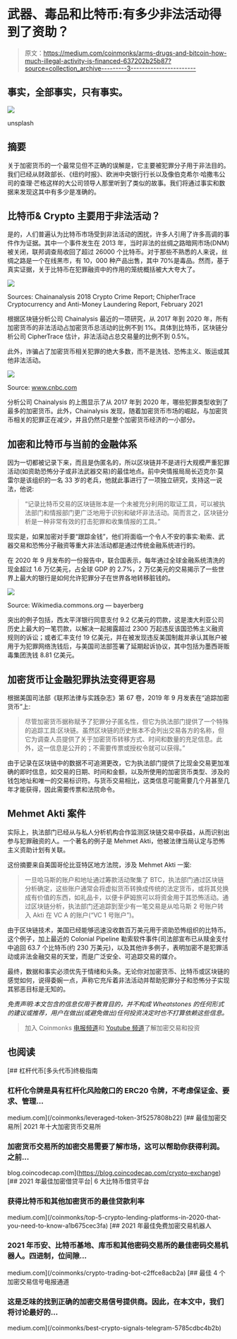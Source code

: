 # 武器、毒品和比特币:有多少非法活动得到了资助？

> 原文：<https://medium.com/coinmonks/arms-drugs-and-bitcoin-how-much-illegal-activity-is-financed-637202b25b87?source=collection_archive---------3----------------------->

## 事实，全部事实，只有事实。

![](img/2ec0b87eea51e3e9da42fba6b501ab24.png)

unsplash

## 摘要

关于加密货币的一个最常见但不正确的误解是，它主要被犯罪分子用于非法目的。我们已经从财政部长、《纽约时报》、欧洲中央银行行长以及像伯克希尔·哈撒韦公司的查理·芒格这样的大公司领导人那里听到了类似的故事。我们将通过事实和数据来发现这其中有多少是准确的。

## 比特币& Crypto 主要用于非法活动？

是的，人们普遍认为比特币市场受到非法活动的困扰，许多人引用了许多高调的事件作为证据。其中一个事件发生在 2013 年，当时非法的丝绸之路暗网市场(DNM)被关闭，联邦调查局收回了超过 26000 个比特币。对于那些不熟悉的人来说，丝绸之路是一个在线黑市，有 10，000 种产品出售，其中 70%是毒品。然而，基于真实证据，关于比特币在犯罪融资中的作用的笼统概括被大大夸大了。

![](img/154b02d8d07debe2caf3e6af9327576f.png)

Sources: Chainanalysis 2018 Crypto Crime Report; ChipherTrace Cryptocurrency and Anti-Money Laundering Report, February 2021

根据区块链分析公司 Chainalysis 最近的一项研究，从 2017 年到 2020 年，所有加密货币的非法活动占加密货币总活动的比例不到 1%。具体到比特币，区块链分析公司 CipherTrace 估计，非法活动占总交易量的比例不到 0.5%。

此外，诈骗占了加密货币相关犯罪的绝大多数，而不是洗钱、恐怖主义、贩运或其他非法活动。

![](img/c4fbfea6a51cd039d17e9d44a6efcb53.png)

Source: www.cnbc.com

分析公司 Chainalysis 的上图显示了从 2017 年到 2020 年，哪些犯罪类型收到了最多的加密货币。此外，Chainalysis 发现，随着加密货币市场的崛起，与加密货币相关的犯罪正在减少，并且仍然只是整个加密货币经济的一小部分。

## 加密和比特币与当前的金融体系

因为一切都被记录下来，而且是伪匿名的，所以区块链并不是进行大规模严重犯罪活动(如资助恐怖分子或非法武器交易)的最佳地点。前中央情报局局长迈克尔·莫雷尔是该组织的一名 33 岁的老兵，他就此事进行了一项独立研究，支持这一说法，他说:

> “记录比特币交易的区块链账本是一个未被充分利用的取证工具，可以被执法部门和情报部门更广泛地用于识别和破坏非法活动。简而言之，区块链分析是一种非常有效的打击犯罪和收集情报的工具。”

现实是，如果加密对手要“跟踪金钱”，他们将面临一个令人不安的事实:勒索、武器交易和恐怖分子融资等重大非法活动都是通过传统金融系统进行的。

在 2020 年 9 月发布的一份报告中，联合国表示，每年通过全球金融系统清洗的现金超过 1.6 万亿美元，占全球 GDP 的 2.7%，2 万亿美元的交易揭示了一些世界上最大的银行是如何允许犯罪分子在世界各地转移脏钱的。

![](img/c6c462329ade58fdce2652a3040464f6.png)

Source: Wikimedia.commons.org — bayerberg

突出的例子包括，西太平洋银行同意支付 9.2 亿美元的罚款，这是澳大利亚公司历史上最大的一笔罚款，以解决一起揭露超过 2300 万起违反该国恐怖主义融资规则的诉讼；或者汇丰支付 19 亿美元，并在被发现违反美国制裁并承认其账户被用于为犯罪网络洗钱后，与美国司法部签署了延期起诉协议，其中包括为墨西哥贩毒集团洗钱 8.81 亿美元。

## 加密货币让金融犯罪执法变得更容易

根据美国司法部《联邦法律与实践杂志》第 67 卷，2019 年 9 月发表在“追踪加密货币”上:

> 尽管加密货币据称赋予了犯罪分子匿名性，但它为执法部门提供了一个特殊的追踪工具:区块链。虽然区块链的历史账本不会列出交易各方的名称，但它为调查人员提供了关于加密货币转移方式、时间和数量的充足信息。此外，这一信息是公开的；不需要传票或授权令就可以获得。”

由于记录在区块链中的数据不可追溯更改，它为执法部门提供了比现金交易更加准确的即时信息，如交易的日期、时间和金额，以及所使用的加密货币类型、涉及的钱包地址和唯一的交易标识符。与货币交易相比，这类信息可能需要几个月甚至几年才能获得，因此需要传票和法院命令。

## Mehmet Akti 案件

实际上，执法部门已经从与私人分析机构合作监测区块链交易中获益，从而识别出参与犯罪融资的人。一个著名的例子是 Mehmet Akti，他被法律当局认定与恐怖主义资助计划有关联。

这份摘要来自美国哥伦比亚特区地方法院，涉及 Mehmet Akti 一案:

> 一旦哈马斯的账户和地址通过筹款活动聚集了 BTC，执法部门通过区块链分析确定，这些账户通常会将虚拟货币转换成传统的法定货币，或将其兑换成有价值的东西，如礼品卡，以便卡萨姆旅可以将资金用于其恐怖活动。通过区块链分析，执法部门还追踪到至少有一笔交易是从哈马斯 2 号账户转入 Akti 在 VC A 的账户(“VC 1 号账户”)。

由于区块链技术，美国已经能够迅速没收数百万美元用于资助恐怖组织的比特币。这个例子，加上最近的 Colonial Pipeline 勒索软件事件(司法部宣布已从赎金支付中追回 63.7 个比特币(约 230 万美元)，以及其他许多例子，表明加密不是犯罪活动或非法金融交易的天堂，而是广泛安全、可追踪交易的媒介。

最终，数据和事实必须优先于情绪和头条。无论你对加密货币、比特币或区块链的感觉如何，说得委婉一点，声称它充斥着非法活动并帮助犯罪分子和恐怖分子实现其邪恶目标是无知的。

*免责声明:本文包含的信息仅用于教育目的，并不构成 Wheatstones 的任何形式的建议或推荐，用户在做出(或避免做出)任何投资决定时也不打算依赖这些信息。*

> 加入 Coinmonks [电报频道](https://t.me/coincodecap)和 [Youtube 频道](https://www.youtube.com/c/coinmonks/videos)了解加密交易和投资

## 也阅读

[](/coinmonks/leveraged-token-3f5257808b22) [## 杠杆代币[多头代币]终极指南

### 杠杆化令牌是具有杠杆化风险敞口的 ERC20 令牌，不考虑保证金、要求、管理…

medium.com](/coinmonks/leveraged-token-3f5257808b22) [](https://blog.coincodecap.com/crypto-exchange) [## 最佳加密交易所| 2021 年十大加密货币交易所

### 加密货币交易所的加密交易需要了解市场，这可以帮助你获得利润。之前…

blog.coincodecap.com](https://blog.coincodecap.com/crypto-exchange) [](/coinmonks/top-5-crypto-lending-platforms-in-2020-that-you-need-to-know-a1b675cec3fa) [## 2021 年最佳加密借贷平台| 6 大比特币借贷平台

### 获得比特币和其他加密货币的最佳贷款利率

medium.com](/coinmonks/top-5-crypto-lending-platforms-in-2020-that-you-need-to-know-a1b675cec3fa) [](/coinmonks/crypto-trading-bot-c2ffce8acb2a) [## 2021 年最佳免费加密交易机器人

### 2021 年币安、比特币基地、库币和其他密码交易所的最佳密码交易机器人。四进制，位间隙…

medium.com](/coinmonks/crypto-trading-bot-c2ffce8acb2a) [](/coinmonks/best-crypto-signals-telegram-5785cdbc4b2b) [## 最佳 4 个加密交易信号电报通道

### 这是乏味的找到正确的加密交易信号提供商。因此，在本文中，我们将讨论最好的…

medium.com](/coinmonks/best-crypto-signals-telegram-5785cdbc4b2b)